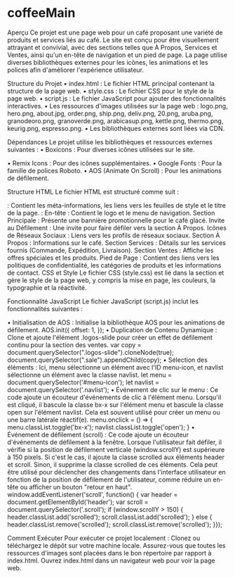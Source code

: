 # coffeeMain
Aperçu
Ce projet est une page web pour un café proposant une variété de produits et services liés au café. Le site est conçu pour être visuellement attrayant et convivial, avec des sections telles que À Propos, Services et Ventes, ainsi qu'un en-tête de navigation et un pied de page. La page utilise diverses bibliothèques externes pour les icônes, les animations et les polices afin d'améliorer l'expérience utilisateur.

Structure du Projet
•	index.html : Le fichier HTML principal contenant la structure de la page web.
•	style.css : Le fichier CSS pour le style de la page web.
•	script.js : Le fichier JavaScript pour ajouter des fonctionnalités interactives.
•	Les ressources d'images utilisées sur la page web : logo.png, hero.png, about.jpg, order.png, ship.png, deliv.png, 20.png, aruba.png, granodeoro.png, granoverde.png, arabicasup.png, kettle.png, thermo.png, keurig.png, espresso.png.
•	Les bibliothèques externes sont liées via CDN.

Dépendances
Le projet utilise les bibliothèques et ressources externes suivantes :
•	Boxicons : Pour diverses icônes utilisées sur le site.
<link rel="stylesheet" href="https://unpkg.com/boxicons@latest/css/boxicons.min.css">
•	Remix Icons : Pour des icônes supplémentaires.
<link rel="stylesheet" href="https://cdn.jsdelivr.net/npm/remixicon@4.2.0/fonts/remixicon.css">
•	Google Fonts : Pour la famille de polices Roboto.
<link href="https://fonts.googleapis.com/css2?family=Roboto:wght@100;300;400;500;700;900&display=swap" rel="stylesheet">
•	AOS (Animate On Scroll) : Pour les animations de défilement.
<link rel="stylesheet" href="https://unpkg.com/aos@next/dist/aos.css">
<script src="https://unpkg.com/aos@next/dist/aos.js"></script>

Structure HTML
Le fichier HTML est structuré comme suit :
<head> : Contient les méta-informations, les liens vers les feuilles de style et le titre de la page.
<body> :
En-tête : Contient le logo et le menu de navigation.
Section Principale : Présente une bannière promotionnelle pour le café glacé.
Invite au Défilement : Une invite pour faire défiler vers la section À Propos.
Icônes de Réseaux Sociaux : Liens vers les profils de réseaux sociaux.
Section À Propos : Informations sur le café.
Section Services : Détails sur les services fournis (Commande, Expédition, Livraison).
Section Ventes : Affiche les offres spéciales et les produits.
Pied de Page : Contient des liens vers les politiques de confidentialité, les catégories de produits et les informations de contact.
CSS et Style
Le fichier CSS (style.css) est lié dans la section <head> et gère le style de la page web, y compris la mise en page, les couleurs, la typographie et la réactivité.

Fonctionnalité JavaScript
Le fichier JavaScript (script.js) inclut les fonctionnalités suivantes :

•	Initialisation de AOS : Initialise la bibliothèque AOS pour les animations de défilement.
AOS.init({
  offset: 1,
});
•	Duplication de Contenu Dynamique : Clone et ajoute l'élément .logos-slide pour créer un effet de défilement continu pour la section des ventes.
var copy = document.querySelector(".logos-slide").cloneNode(true);
document.querySelector(".sale").appendChild(copy);
•	Sélection des éléments : Ici, menu sélectionne un élément avec l'ID menu-icon, et navlist sélectionne un élément avec la classe navlist.
let menu = document.querySelector('#menu-icon');
let navlist = document.querySelector('.navlist');
•	Événement de clic sur le menu : Ce code ajoute un écouteur d'événements de clic à l'élément menu. Lorsqu'il est cliqué, il bascule la classe bx-x sur l'élément menu et bascule la classe open sur l'élément navlist. Cela est souvent utilisé pour créer un menu ou une barre latérale réactif(e).
menu.onclick = () => {
    menu.classList.toggle('bx-x');
    navlist.classList.toggle('open');
}
•	Événement de défilement (scroll) : Ce code ajoute un écouteur d'événements de défilement à la fenêtre. Lorsque l'utilisateur fait défiler, il vérifie si la position de défilement verticale (window.scrollY) est supérieure à 150 pixels. Si c'est le cas, il ajoute la classe scrolled aux éléments header et scroll. Sinon, il supprime la classe scrolled de ces éléments. Cela peut être utilisé pour déclencher des changements dans l'interface utilisateur en fonction de la position de défilement de l'utilisateur, comme réduire un en-tête ou afficher un bouton "retour en haut".
window.addEventListener('scroll', function() {
    var header = document.getElementById('header');
    var scroll = document.querySelector('.scroll');
    if (window.scrollY > 150) {
        header.classList.add('scrolled');
        scroll.classList.add('scrolled');
    } else {
        header.classList.remove('scrolled');
        scroll.classList.remove('scrolled'); }});

Comment Exécuter
Pour exécuter ce projet localement :
Clonez ou téléchargez le dépôt sur votre machine locale.
Assurez-vous que toutes les ressources d'images sont placées dans le bon répertoire par rapport à index.html.
Ouvrez index.html dans un navigateur web pour voir la page web.
